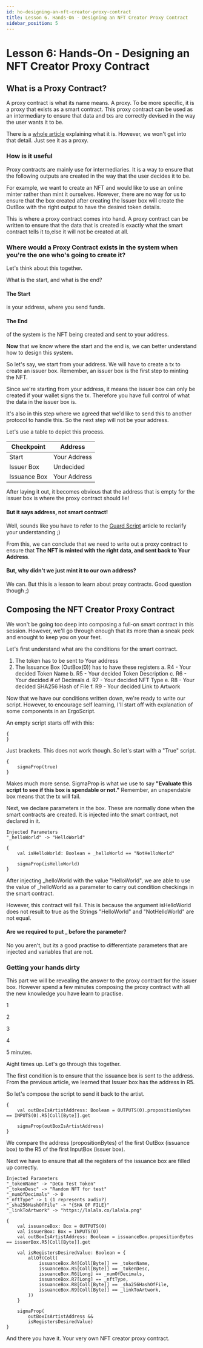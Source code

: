 ```yaml
---
id: ho-designing-an-nft-creator-proxy-contract
title: Lesson 6. Hands-On - Designing an NFT Creator Proxy Contract
sidebar_position: 5
---
```


# Lesson 6: Hands-On - Designing an NFT Creator Proxy Contract

## What is a Proxy Contract?

A proxy contract is what its name means. A proxy. To be more specific, it is a proxy that exists as a smart contract. This proxy contract can be used as an intermediary to ensure that data and txs are correctly devised in the way the user wants it to be.

There is a [whole article]() explaining what it is. However, we won't get into that detail. Just see it as a proxy.

### How is it useful

Proxy contracts are mainly use for intermediaries. It is a way to ensure that the following outputs are created in the way that the user decides it to be.

For example, we want to create an NFT and would like to use an online minter rather than mint it ourselves. However, there are no way for us to ensure that the box created after creating the Issuer box will create the OutBox with the right output to have the desired token details.

This is where a proxy contract comes into hand. A proxy contract can be written to ensure that the data that is created is exactly what the smart contract tells it to,else it will not be created at all.

### Where would a Proxy Contract exists in the system when you're the one who's going to create it?

Let's think about this together.

What is the start, and what is the end?

#### The Start

is your address, where you send funds.

#### The End

of the system is the NFT being created and sent to your address.

**Now** that we know where the start and the end is, we can better understand how to design this system.

So let's say, we start from your address. We will have to create a tx to create an issuer box. Remember, an issuer box is the first step to minting the NFT.

Since we're starting from your address, it means the issuer box can only be created if your wallet signs the tx. Therefore you have full control of what the data in the issuer box is.

It's also in this step where we agreed that we'd like to send this to another protocol to handle this. So the next step will not be your address.

Let's use a table to depict this process.

| Checkpoint   | Address      |
| ------------ | ------------ |
| Start        | Your Address |
| Issuer Box   | Undecided    |
| Issuance Box | Your Address |

After laying it out, it becomes obvious that the address that is empty for the issuer box is where the proxy contract should lie!

#### But it says address, not smart contract!

Well, sounds like you have to refer to the [Guard Script](./2-k-registers-guardscripts-ergoscript.md) article to reclarify your understanding ;)

From this, we can conclude that we need to write out a proxy contract to ensure that **The NFT is minted with the right data, and sent back to Your Address**.

#### But, why didn't we just mint it to our own address?

We can. But this is a lesson to learn about proxy contracts. Good question though ;)

## Composing the NFT Creator Proxy Contract

We won't be going too deep into composing a full-on smart contract in this session. However, we'll go through enough that its more than a sneak peek and enought to keep you on your feet.

Let's first understand what are the conditions for the smart contract.

1. The token has to be sent to Your address
2. The Issuance Box (OutBox(0)) has to have these registers
   a. R4 - Your decided Token Name
   b. R5 - Your decided Token Description
   c. R6 - Your decided # of Decimals
   d. R7 - Your decided NFT Type
   e. R8 - Your decided SHA256 Hash of File
   f. R9 - Your decided Link to Artwork

Now that we have our conditions written down, we're ready to write our script. However, to encourage self learning, I'll start off with explanation of some components in an ErgoScript.

An empty script starts off with this:

```
{
}
```

Just brackets. This does not work though. So let's start with a "True" script.

```
{
    sigmaProp(true)
}
```

Makes much more sense.
SigmaProp is what we use to say **"Evaluate this script to see if this box is spendable or not."** Remember, an unspendable box means that the tx will fail.

Next, we declare parameters in the box. These are normally done when the smart contracts are created. It is injected into the smart contract, not declared in it.

```
Injected Parameters
"_helloWorld" -> "HelloWorld"

{
    val isHelloWorld: Boolean = _helloWorld == "NotHelloWorld"

    sigmaProp(isHelloWorld)
}
```

After injecting \_helloWorld with the value "HelloWorld", we are able to use the value of \_helloWorld as a parameter to carry out condition checkings in the smart contract.

However, this contract will fail. This is because the argument isHelloWorld does not result to true as the Strings "HelloWorld" and "NotHelloWorld" are not equal.

#### Are we required to put \_ before the parameter?

No you aren't, but its a good practise to differentiate parameters that are injected and variables that are not.

### Getting your hands dirty

This part we will be revealing the answer to the proxy contract for the issuer box. However spend a few minutes composing the proxy contract with all the new knowledge you have learn to practise.

1

2

3

4

5 minutes.

Aight times up.
Let's go through this together.

The first condition is to ensure that the issuance box is sent to the address. From the previous article, we learned that Issuer box has the address in R5.

So let's compose the script to send it back to the artist.

```
{
    val outBoxIsArtistAddress: Boolean = OUTPUTS(0).propositionBytes == INPUTS(0).R5[Coll[Byte]].get

    sigmaProp(outBoxIsArtistAddress)
}
```

We compare the address (propositionBytes) of the first OutBox (issuance box) to the R5 of the first InputBox (issuer box).

Next we have to ensure that all the registers of the issuance box are filled up correctly.

```
Injected Parameters
"_tokenName" -> "DeCo Test Token"
"_tokenDesc" -> "Random NFT for test"
"_numOfDecimals" -> 0
"_nftType" -> 1 (1 represents audio?)
"_sha256HashOfFile" -> "{SHA OF FILE}"
"_linkToArtwork" -> "https://lalala.co/lalala.png"

{
    val issuanceBox: Box = OUTPUTS(0)
    val issuerBox: Box = INPUTS(0)
    val outBoxIsArtistAddress: Boolean = issuanceBox.propositionBytes == issuerBox.R5[Coll[Byte]].get

    val isRegistersDesiredValue: Boolean = {
        allOf(Coll(
            issuanceBox.R4[Coll[Byte]] == _tokenName,
            issuanceBox.R5[Coll[Byte]] == _tokenDesc,
            issuanceBox.R6[Long] == _numOfDecimals,
            issuanceBox.R7[Long] == _nftType,
            issuanceBox.R8[Coll[Byte]] == _sha256HashOfFile,
            issuanceBox.R9[Coll[Byte]] == _linkToArtwork,
        ))
    }

    sigmaProp(
        outBoxIsArtistAddress &&
        isRegistersDesiredValue)
}
```

And there you have it. Your very own NFT creator proxy contract.
